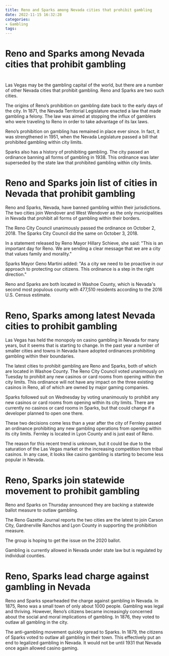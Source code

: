 ```yaml
---
title: Reno and Sparks among Nevada cities that prohibit gambling
date: 2022-11-15 16:32:28
categories:
- Gambling
tags:
---
```



#  Reno and Sparks among Nevada cities that prohibit gambling

#

Las Vegas may be the gambling capital of the world, but there are a number of other Nevada cities that prohibit gambling. Reno and Sparks are two such cities.

The origins of Reno’s prohibition on gambling date back to the early days of the city. In 1871, the Nevada Territorial Legislature enacted a law that made gambling a felony. The law was aimed at stopping the influx of gamblers who were traveling to Reno in order to take advantage of its lax laws.

Reno’s prohibition on gambling has remained in place ever since. In fact, it was strengthened in 1951, when the Nevada Legislature passed a bill that prohibited gambling within city limits.

Sparks also has a history of prohibiting gambling. The city passed an ordinance banning all forms of gambling in 1938. This ordinance was later superseded by the state law that prohibited gambling within city limits.

#  Reno and Sparks join list of cities in Nevada that prohibit gambling

Reno and Sparks, Nevada, have banned gambling within their jurisdictions. The two cities join Wendover and West Wendover as the only municipalities in Nevada that prohibit all forms of gambling within their borders.

The Reno City Council unanimously passed the ordinance on October 2, 2018. The Sparks City Council did the same on October 3, 2018.

In a statement released by Reno Mayor Hillary Schieve, she said: "This is an important day for Reno. We are sending a clear message that we are a city that values family and morality."

Sparks Mayor Geno Martini added: "As a city we need to be proactive in our approach to protecting our citizens. This ordinance is a step in the right direction."

Reno and Sparks are both located in Washoe County, which is Nevada's second most populous county with 477,510 residents according to the 2016 U.S. Census estimate.

#  Reno, Sparks among latest Nevada cities to prohibit gambling

Las Vegas has held the monopoly on casino gambling in Nevada for many years, but it seems that is starting to change. In the past year a number of smaller cities and towns in Nevada have adopted ordinances prohibiting gambling within their boundaries.

The latest cities to prohibit gambling are Reno and Sparks, both of which are located in Washoe County. The Reno City Council voted unanimously on Tuesday to prohibit any new casinos or card rooms from opening within the city limits. This ordinance will not have any impact on the three existing casinos in Reno, all of which are owned by major gaming companies.

Sparks followed suit on Wednesday by voting unanimously to prohibit any new casinos or card rooms from opening within its city limits. There are currently no casinos or card rooms in Sparks, but that could change if a developer planned to open one there.

These two decisions come less than a year after the city of Fernley passed an ordinance prohibiting any new gambling operations from opening within its city limits. Fernley is located in Lyon County and is just east of Reno.

The reason for this recent trend is unknown, but it could be due to the saturation of the Las Vegas market or the increasing competition from tribal casinos. In any case, it looks like casino gambling is starting to become less popular in Nevada.

#  Reno, Sparks join statewide movement to prohibit gambling

Reno and Sparks on Thursday announced they are backing a statewide ballot measure to outlaw gambling.

The Reno Gazette Journal reports the two cities are the latest to join Carson City, Gardnerville Ranchos and Lyon County in supporting the prohibition measure.

The group is hoping to get the issue on the 2020 ballot.

Gambling is currently allowed in Nevada under state law but is regulated by individual counties.

#  Reno, Sparks lead charge against gambling in Nevada

Reno and Sparks spearheaded the charge against gambling in Nevada. In 1875, Reno was a small town of only about 1000 people. Gambling was legal and thriving. However, Reno’s citizens became increasingly concerned about the social and moral implications of gambling. In 1876, they voted to outlaw all gambling in the city.

The anti-gambling movement quickly spread to Sparks. In 1879, the citizens of Sparks voted to outlaw all gambling in their town. This effectively put an end to legalized gambling in Nevada. It would not be until 1931 that Nevada once again allowed casino gaming.